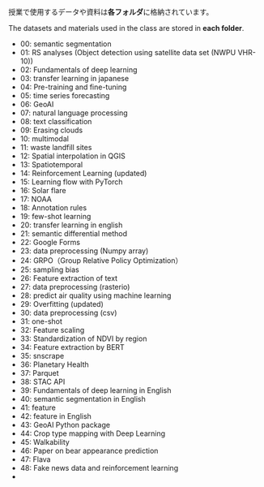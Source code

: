 授業で使用するデータや資料は**各フォルダ**に格納されています。

The datasets and materials used in the class are stored in **each folder**.

* 00: semantic segmentation
* 01: RS analyses (Object detection using satellite data set (NWPU VHR-10))
* 02: Fundamentals of deep learning
* 03: transfer learning in japanese
* 04: Pre-training and fine-tuning
* 05: time series forecasting
* 06: GeoAI
* 07: natural language processing
* 08: text classification
* 09: Erasing clouds
* 10: multimodal
* 11: waste landfill sites
* 12: Spatial interpolation in QGIS
* 13: Spatiotemporal
* 14: Reinforcement Learning (updated)
* 15: Learning flow with PyTorch
* 16: Solar flare
* 17: NOAA
* 18: Annotation rules
* 19: few-shot learning
* 20: transfer learning in english
* 21: semantic differential method
* 22: Google Forms
* 23: data preprocessing (Numpy array)
* 24: GRPO（Group Relative Policy Optimization）
* 25: sampling bias
* 26: Feature extraction of text
* 27: data preprocessing (rasterio)
* 28: predict air quality using machine learning
* 29: Overfitting (updated)
* 30: data preprocessing (csv)
* 31: one-shot
* 32: Feature scaling
* 33: Standardization of NDVI by region
* 34: Feature extraction by BERT
* 35: snscrape
* 36: Planetary Health
* 37: Parquet
* 38: STAC API
* 39: Fundamentals of deep learning in English
* 40: semantic segmentation in English
* 41: feature
* 42: feature in English
* 43: GeoAI Python package
* 44: Crop type mapping with Deep Learning
* 45: Walkability
* 46: Paper on bear appearance prediction
* 47: Flava
* 48: Fake news data and reinforcement learning
* 



